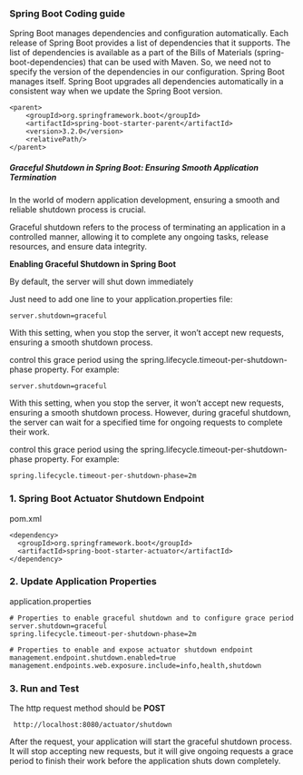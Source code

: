 ### Spring Boot Coding guide

Spring Boot manages dependencies and configuration automatically. Each release of Spring Boot provides a list of dependencies that it supports. The list of dependencies is available as a part of the Bills of Materials (spring-boot-dependencies) that can be used with Maven. So, we need not to specify the version of the dependencies in our configuration. Spring Boot manages itself. Spring Boot upgrades all dependencies automatically in a consistent way when we update the Spring Boot version.

```
<parent>  
    <groupId>org.springframework.boot</groupId>  
    <artifactId>spring-boot-starter-parent</artifactId>  
    <version>3.2.0</version>   
    <relativePath/>   
</parent>  

```

##### Graceful Shutdown in Spring Boot: Ensuring Smooth Application Termination

In the world of modern application development, ensuring a smooth and reliable shutdown process is crucial.

Graceful shutdown refers to the process of terminating an application in a controlled manner, allowing it to complete any ongoing tasks, release resources, and ensure data integrity.

**Enabling Graceful Shutdown in Spring Boot**

By default, the server will shut down immediately

Just need to add one line to your application.properties file:

```
server.shutdown=graceful
```

With this setting, when you stop the server, it won’t accept new requests, ensuring a smooth shutdown process.

control this grace period using the spring.lifecycle.timeout-per-shutdown-phase property. For example:

```
server.shutdown=graceful
```

With this setting, when you stop the server, it won’t accept new requests, ensuring a smooth shutdown process.
However, during graceful shutdown, the server can wait for a specified time for ongoing requests to complete their work.


control this grace period using the spring.lifecycle.timeout-per-shutdown-phase property. For example:


```
spring.lifecycle.timeout-per-shutdown-phase=2m
```

### 1. Spring Boot Actuator Shutdown Endpoint

pom.xml

```
<dependency>
  <groupId>org.springframework.boot</groupId>
  <artifactId>spring-boot-starter-actuator</artifactId>
</dependency>
```


### 2. Update Application Properties

application.properties

```
# Properties to enable graceful shutdown and to configure grace period
server.shutdown=graceful
spring.lifecycle.timeout-per-shutdown-phase=2m

# Properties to enable and expose actuator shutdown endpoint
management.endpoint.shutdown.enabled=true
management.endpoints.web.exposure.include=info,health,shutdown
```

### 3. Run and Test

The http request method should be **POST**

```
 http://localhost:8080/actuator/shutdown
```

After the request, your application will start the graceful shutdown process. It will stop accepting new requests, but it will give ongoing requests a grace period to finish their work before the application shuts down completely.

